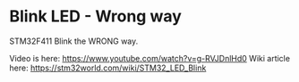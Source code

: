 # Blink LED - Wrong way

STM32F411 Blink the WRONG way.

Video is here: https://www.youtube.com/watch?v=g-RVJDnlHd0
Wiki article here: https://stm32world.com/wiki/STM32_LED_Blink
